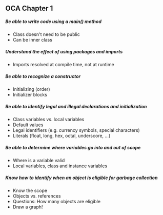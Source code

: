 ## OCA Chapter 1

##### Be able to write code using a main() method
* Class doesn't need to be public
* Can be inner class

##### Understand the effect of using packages and imports
* Imports resolved at compile time, not at runtime

##### Be able to recognize a constructor
* Initializing (order)
* Initializer blocks

##### Be able to identify legal and illegal declarations and initialization
* Class variables vs. local variables
* Default values
* Legal identifiers (e.g. currency symbols, special characters)
* Literals (float, long, hex, octal, underscore, ...)

##### Be able to determine where variables go into and out of scope
* Where is a variable valid
* Local variables, class and instance variables

##### Know how to identify when an object is eligible for garbage collection
* Know the scope
* Objects vs. references
* Questions: How many objects are eligible
* Draw a graph!
